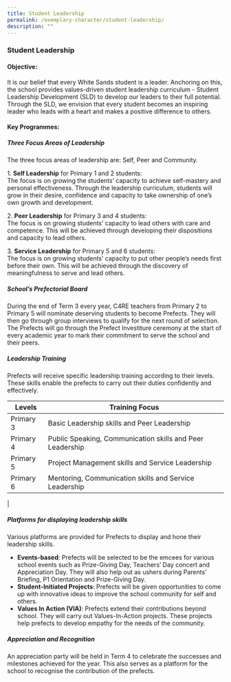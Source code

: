 ```yaml
---
title: Student Leadership
permalink: /exemplary-character/student-leadership/
description: ""
---
```

### **Student Leadership**
#### **Objective:**
It is our belief that every White Sands student is a leader. Anchoring on this, the school provides values-driven student leadership curriculum - Student Leadership Development (SLD) to develop our leaders to their full potential. Through the SLD, we envision that every student becomes an inspiring leader who leads with a heart and makes a positive difference to others.

#### **Key Programmes:**
##### **Three Focus Areas of Leadership**
The three focus areas of leadership are: Self, Peer and Community.

1\.  **Self Leadership** for Primary 1 and 2 students:<br>
The focus is on growing the students’ capacity to achieve self-mastery and personal effectiveness. Through the leadership curriculum, students will grow in their desire, confidence and capacity to take ownership of one’s own growth and development.

2\.  **Peer Leadership** for Primary 3 and 4 students:<br>
The focus is on growing students’ capacity to lead others with care and competence. This will be achieved through developing their dispositions and capacity to lead others.

3\.  **Service Leadership** for Primary 5 and 6 students:<br>
The focus is on growing students’ capacity to put other people’s needs first before their own. This will be achieved through the discovery of meaningfulness to serve and lead others.

##### **School’s Prefectorial Board**
During the end of Term 3 every year, C4RE teachers from Primary 2 to Primary 5 will nominate deserving students to become Prefects. They will then go through group interviews to qualify for the next round of selection. The Prefects will go through the Prefect Investiture ceremony at the start of every academic year to mark their commitment to serve the school and their peers.

##### **Leadership Training**
Prefects will receive specific leadership training according to their levels. These skills enable the prefects to carry out their duties confidently and effectively.

| Levels | Training Focus |
|---|---|
| Primary 3 | Basic Leadership skills and Peer Leadership |
| Primary 4 | Public Speaking, Communication skills and Peer Leadership |
| Primary 5 | Project Management skills and Service Leadership |
| Primary 6 | Mentoring, Communication skills and Service Leadership |
|

##### **Platforms for displaying leadership skills**
Various platforms are provided for Prefects to display and hone their leadership skills.
*   **Events-based**: Prefects will be selected to be the emcees for various school events such as Prize-Giving Day, Teachers’ Day concert and Appreciation Day. They will also help out as ushers during Parents’ Briefing, P1 Orientation and Prize-Giving Day.
*   **Student-Initiated Projects**: Prefects will be given opportunities to come up with innovative ideas to improve the school community for self and others.
*   **Values In Action (VIA)**: Prefects extend their contributions beyond school. They will carry out Values-In-Action projects. These projects help prefects to develop empathy for the needs of the community.

##### **Appreciation and Recognition**
An appreciation party will be held in Term 4 to celebrate the successes and milestones achieved for the year. This also serves as a platform for the school to recognise the contribution of the prefects.

